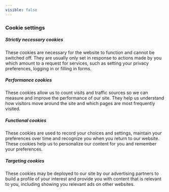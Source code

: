 ```yaml
---
visible: false
---
```


### Cookie settings

##### Strictly necessary cookies

These cookies are necessary for the website to function and cannot be switched off. They are usually only set in response to actions made by you which amount to a request for services, such as setting your privacy preferences, logging in or filling in forms.

##### Performance cookies

These cookies allow us to count visits and traffic sources so we can measure and improve the performance of our site. They help us understand how visitors move around the site and which pages are most frequently visited.

##### Functional cookies

These cookies are used to record your choices and settings, maintain your preferences over time and recognize you when you return to our website. These cookies help us to personalize our content for you and remember your preferences.

##### Targeting cookies

These cookies may be deployed to our site by our advertising partners to build a profile of your interest and provide you with content that is relevant to you, including showing you relevant ads on other websites.

